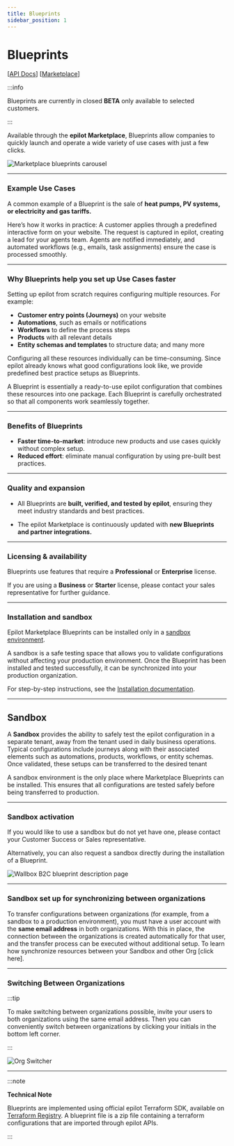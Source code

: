 ```yaml
---
title: Blueprints
sidebar_position: 1
---
```


# Blueprints

[[API Docs](/api/blueprints)]
[[Marketplace](https://marketplace.epilot.cloud)]

:::info

Blueprints are currently in closed **BETA** only available to selected customers.

:::


Available through the **epilot Marketplace**, Blueprints allow companies to quickly launch and operate a wide variety of use cases with just a few clicks.

![Marketplace blueprints carousel](/img/blueprints/1-marketplace-carousel.png)

---



### Example Use Cases

A common example of a Blueprint is the sale of **heat pumps, PV systems, or electricity and gas tariffs.**

Here’s how it works in practice:
A customer applies through a predefined interactive form on your website. The request is captured in epilot, creating a lead for your agents team. Agents are notified immediately, and automated workflows (e.g., emails, task assignments) ensure the case is processed smoothly.

---

### Why Blueprints help you set up Use Cases faster

Setting up epilot from scratch requires configuring multiple resources. For example:

- **Customer entry points (Journeys)** on your website
- **Automations**, such as emails or notifications
- **Workflows** to define the process steps
- **Products** with all relevant details
- **Entity schemas and templates** to structure data; and many more

Configuring all these resources individually can be time-consuming. Since epilot already knows what good configurations look like, we provide predefined best practice setups as Blueprints.

A Blueprint is essentially a ready-to-use epilot configuration that combines these resources into one package. Each Blueprint is carefully orchestrated so that all components work seamlessly together.

---

### Benefits of Blueprints

- **Faster time-to-market**: introduce new products and use cases quickly without complex setup.
- **Reduced effort**: eliminate manual configuration by using pre-built best practices.

---

### Quality and expansion

- All Blueprints are **built, verified, and tested by epilot**, ensuring they meet industry standards and best practices.

- The epilot Marketplace is continuously updated with **new Blueprints and partner integrations.**

---

### Licensing & availability

Blueprints use features that require a **Professional** or **Enterprise** license.

If you are using a **Business** or **Starter** license, please contact your sales representative for further guidance.

---

### Installation and sandbox

Epilot Marketplace Blueprints can be installed only in a [sandbox environment](/docs/blueprints/intro#sandbox).

A sandbox is a safe testing space that allows you to validate configurations without affecting your production environment. Once the Blueprint has been installed and tested successfully, it can be synchronized into your production organization.

For step-by-step instructions, see the [Installation documentation](/docs/blueprints/installing-a-blueprint).

---

## Sandbox

A **Sandbox** provides the ability to safely test the epilot configuration in a separate tenant, away from the tenant used in daily business operations. Typical configurations include journeys along with their associated elements such as automations, products, workflows, or entity schemas. Once validated, these setups can be transferred to the desired tenant

A sandbox environment is the only place where Marketplace Blueprints can be installed. This ensures that all configurations are tested safely before being transferred to production.

---

### Sandbox activation

If you would like to use a sandbox but do not yet have one, please contact your Customer Success or Sales representative.

Alternatively, you can also request a  sandbox directly during the installation of a Blueprint.

![Wallbox B2C blueprint description page](/img/blueprints/1-wallbox-description.png)


---

### Sandbox set up for synchronizing between organizations

To transfer configurations between organizations (for example, from a sandbox to a production environment), you must have a user account with the **same email address** in both organizations. With this in place, the connection between the organizations is created automatically for that user, and the transfer process can be executed without additional setup. To learn how synchronize resources between your Sandbox and other Org [click here].

---

### Switching Between Organizations

:::tip

To make switching between organizations possible, invite your users to both organizations using the same email address. Then you can conveniently switch between organizations by clicking your initials in the bottom left corner.

:::

![Org Switcher](/img/blueprints/1-org-switcher.png)

---

:::note

**Technical Note**

Blueprints are implemented using official epilot Terraform SDK, available on [Terraform Registry](https://registry.terraform.io/namespaces/epilot-dev). A blueprint file is a zip file containing a terraform configurations that are imported through epilot APIs.

:::

